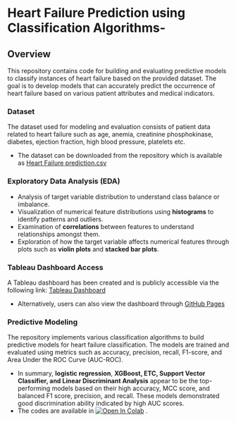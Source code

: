 # Heart Failure Prediction using Classification Algorithms-
## Overview
This repository contains code for building and evaluating predictive models to classify instances of heart failure based on the provided dataset. The goal is to develop models that can accurately predict the occurrence of heart failure based on various patient attributes and medical indicators.
### Dataset
The dataset used for modeling and evaluation consists of patient data related to heart failure such as age, anemia, creatinine phosphokinase, diabetes, ejection fraction, high blood pressure, platelets etc. 
* The dataset can be downloaded from the repository which is available as [Heart Failure prediction.csv](https://github.com/Karthika298/Heart-failure_Prediction-/blob/main/heart_failure_clinical_records_dataset%20(1).csv)
### Exploratory Data Analysis (EDA)
 * Analysis of target variable distribution to understand class balance or imbalance.
* Visualization of numerical feature distributions using **histograms** to identify patterns and outliers.
* Examination of **correlations** between features to understand relationships amongst them.
* Exploration of how the target variable affects numerical features through plots such as **violin plots** and **stacked bar plots**.
### Tableau Dashboard Access
A Tableau dashboard has been created and is publicly accessible via the following link: [Tableau Dashboard](https://public.tableau.com/app/profile/karthika.subramanian/viz/Book1_17122984217950/Dashboard1) 
* Alternatively, users can also view the dashboard through  [GitHub Pages](https://github.com/Karthika298/Heart-failure_Prediction-/deployments/github-pages)
 ### Predictive Modeling
The repository implements various classification algorithms to build predictive models for heart failure classification. The models are trained and evaluated using metrics such as accuracy, precision, recall, F1-score, and Area Under the ROC Curve (AUC-ROC).
* In summary, **logistic regression**, **XGBoost, ETC, Support Vector Classifier, and Linear Discriminant Analysis** appear to be the top-performing models based on their high accuracy, MCC score, and balanced F1 score, precision, and recall. These models demonstrated good discrimination ability indicated by high AUC scores.
* The codes are available in [![Open In Colab](https://colab.research.google.com/assets/colab-badge.svg)](https://colab.research.google.com/drive/1bh4VT6jPqHleG_gztcIAiFmYpk8l0mpB#scrollTo=c2m_TRVmaUc3) .



